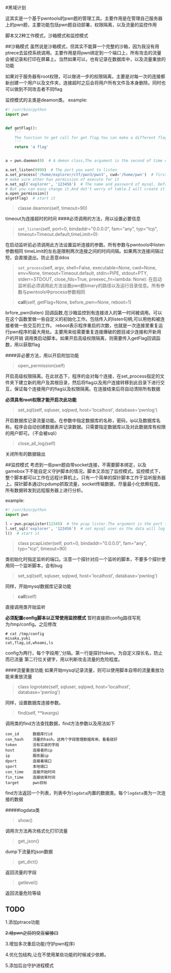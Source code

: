 #黑域计划

这其实是一个基于pwntools的pwn题的管理工具。主要作用是在管理自己服务器上的pwn题，主要功能包括pwn题自动部署，权限隔离，以及流量的监控作用


脚本又2种工作模式，沙箱模式和监控模式

##沙箱模式
虽然说是沙箱模式，但其实不能算一个完整的沙箱，因为我没有用ptrece去监控系统调用。主要作用是将pwn绑定到一个端口上，所有攻击的流量会被记录和打印在屏幕上。当然如果可以，也有记录在数据库中，以及流量重放的功能

如果对于服务器有root权限，可以做进一步的权限隔离，主要是对每一次的连接都新创建一个用户以及文件夹，连接超时之后会将用户所有文件及本身删除。同时也可以做到不同攻击者不同flag

监控模式的主类是deamon类。
example:
```python
#! /usr/bin/python
import pwn


def getFlag():
    '''
    The function to get call for get flag.You can make a different flag for different listen
    '''
    return 'a flag'


a = pwn.daemon(0)  # A demon class,The argument is the second of time out, 0 is no timeout

a.set_listen(9999)  # The port you want to listen
a.set_process('/home/explorer/ctf/pwn3/pwn3', cwd='/home/pwn')  # first argument is the binary,
# make sure other has permission of execute for it
a.set_sql('explorer', '123456')  # The name and password of mysql. Default it will log data in database pwnlog.
# But you can easy change it.And dot't worry of table.I will create it
a.open_permission()
a(getFlag)  # start it

```


>classe deamon(self, timeout=90)

timeout为连接超时的时间
####必须调用的方法，用以设置必要信息
>`set_listen`(self, port=0, bindaddr="0.0.0.0", fam="any", typ="tcp", timeout=Timeout.default,timeLimit=0):

在启动监听前必须调用此方法设置监听连接的参数。所有参数与pwntools中listen参数相同
timeLimit的左右是限制两次连接之间的时间间隔。如果两次连接间隔过短，会直接退出。防止恶意ddos

>`set_process`(self, argv, shell=False, executable=None, cwd=None, env=None, timeout=Timeout.default, stdin=PIPE, stdout=PTY, stderr=STDOUT, close_fds=True, preexec_fn=lambda: None):
在启动监听前必须调用此方法设置pwn题binary的路径以及运行目录信息。所有参数与pwntools中process参数相同

>__call__(self, getFlag=None, before_pwn=None, reboot=1)

brfore_pwn(listen) 回调函数,在沙箱监控到有连接进入的第一时间被调用。可以在这个函数里做一些自定义的初始化工作。包括传入的listen句柄,可以用他和被连接者做一些交互的工作。
reboot表示程序重启的次数，也就是一次连接里重复运行pwn程序的最大用处。主要用来给需要重复连接爆破的题目减少连接和开新用户的开销
调用类启动脚本。如果开启高级权限隔离，则需要传入getFlag回调函数，用以获取flag

####非必要方法，用以开启附加功能
>open_permission(self)

开启高级权限隔离。在此状态下，程序的会对每个连接，在set\_process指定的文件夹下建立新的用户及其根目录，然后将flag以及用户连接转移到此目录下进行交互，保证每个连接用户的flag以及权限隔离。在连接结束后将自动清除所有数据

**必须具有root权限才能开启次此功能**

>set_sql(self, sqluser, sqlpwd, host='localhost', database='pwnlog')

开启数据库记录流量功能。在参数中指定数据库的名称，密码，ip以及数据库名称。程序会自动创建数据表并记录数据。只需要指定数据库以及对此数据库有权限的用户即可。（不会被sqli）

>close_all_log(self)

关闭所有的数据输出

##监控模式
考虑到一些pwn题自带socket连接，不需要脚本绑定，以及gamebox下不能自定义守护脚本的情况。脚本又添加了监控模式。监控模式下，整个脚本都可以工作在远程计算机上。只有一个简单的探针脚本工作于监听服务器上。探针脚本通过tcpdump抓取流量，socket传输数据，尽量最小化依赖程度。所有数据转发到远程服务器上进行分析。

example:
```python
#! /usr/bin/python
import pwn

l = pwn.pcapLister(12345)  # the pcap lister.The argument is the port to get pcap
l.set_sql('explorer', '123456')  # set mysql user os the data will log in databease
l()  # start it
```

>class pcapLister(self, port=0, bindaddr="0.0.0.0", fam="any", typ="tcp", timeout=90)

类初始化时指定监听的端口。注意一个探针对应一个监听的脚本，不要多个探针使用同一个监听脚本，会有bug

> set_sql(self, sqluser, sqlpwd, host='localhost', database='pwnlog')

同样，开始mysql数据库记录功能

> __call__(self)

直接调用类开始监听


**必须配置config脚本以正常使用监控模式**
暂时直接把config路径写死为/tmp/config。之后修改

```
# cat /tmp/config
misaka,yuki
cat,flag,id,whoami,ls
```

config为两行，每个字段用','分隔。第一行是探针token。为自定义探长名，防止而已流量
第二行位关键字，用以判断攻击流量的危险程度。

####流量重放功能
如果开始mysql记录流量，则可以使用脚本自带的流量重放功能来重放流量

>class logrotate(self, sqluser, sqlpwd, host='localhost', database='pwnlog')

同样，设置数据库连接参数。

>find(self, **kwargs)

调用类的find方法查找数据，find方法参数以及用法如下

```
con_id		数据库行id
con_hash	流量的hash。这两个字段管理数据库用，看看就好
token		没有实装的字段
host		连接者的ip
ip			服务器ip
dport		连接着端口
sport		本地端口
con_time	连接开始时间
fin_time	连接结束时间
target		pwn目标
```
find方法返回一个列表，列表中为`logdata`内置的数据类。每个`logdata`类为一次连接的数据

#####logdata类
> show()

调用次方法再次格式化打印流量

> get_json()

dump下流量的json数据

> get_dict()

返回流量的字段

> getlevel()

返回流量危险等级

## TODO
1.添加ptrace功能

~~2.给pwn之前的交互留接口~~

3.增加多次重启功能(守护pwn程序)

4.优化包结构,让在不使用某些功能的时候减少依赖。

5.添加后台守护进程模式